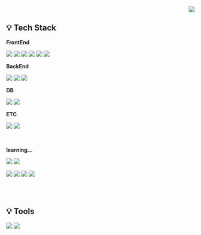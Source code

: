 <div align="right">
  <a href="https://hits.seeyoufarm.com"><img src="https://hits.seeyoufarm.com/api/count/incr/badge.svg?url=https%3A%2F%2Fgithub.com%2FGoohyun3436%2FGoohyun3436&count_bg=%2386A270&title_bg=%23555555&icon=&icon_color=%23E7E7E7&title=Profile+Views&edge_flat=false"/></a></div>

## 💡 Tech Stack

**FrontEnd**
<br />

<img src="https://img.shields.io/badge/HTML5-white?style=flat-square&logo=HTML5&logoColor=#E34F26"/></a>
<img src="https://img.shields.io/badge/CSS3-white?style=flat-square&logo=CSS3&logoColor=blue"/></a>
<img src="https://img.shields.io/badge/Javascript-white?style=flat-square&logo=Javascript&logoColor=EFD81D"/></a>
<img src="https://img.shields.io/badge/TypeScript-white?style=flat-square&logo=TypeScript&logoColor=3178C6"/></a>
<img src="https://img.shields.io/badge/React-white?style=flat-square&logo=React&logoColor=61DAFB"/></a>
<img src="https://img.shields.io/badge/Zustand-white?style=flat-square&logo=Javascript&logoColor=7A5621"/></a>

**BackEnd**
<br />

<img src="https://img.shields.io/badge/Nginx-white?style=flat-square&logo=Nginx&logoColor=009639"/></a>
<img src="https://img.shields.io/badge/Python-white?style=flat-square&logo=Python&logoColor=3F76A5"/></a>
<img src="https://img.shields.io/badge/FastAPI-white?style=flat-square&logo=FastApi&logoColor=009688"/></a>

**DB**
<br />

<img src="https://img.shields.io/badge/MongoDB-white?style=flat-square&logo=mongodb&logoColor=47A248"/></a>
<img src="https://img.shields.io/badge/InfluxDB-white?style=flat-square&logo=influxdb&logoColor=22ADF6"/></a>

**ETC**
<br />

<img src="https://img.shields.io/badge/Linux-white?style=flat-square&logo=linux&logoColor=FCC624"/></a>
<img src="https://img.shields.io/badge/Docker-white?style=flat-square&logo=Docker&logoColor=2496ED"/></a>

<br />

**learning...**
<br />

<img src="https://img.shields.io/badge/WebGL-white?style=flat-square&logo=webgl&logoColor=990000"/></a>
<img src="https://img.shields.io/badge/three.js-white?style=flat-square&logo=threedotjs&logoColor=000000"/></a>

<img src="https://img.shields.io/badge/iOS-white?style=flat-square&logo=apple&logoColor=000000"/></a>
<img src="https://img.shields.io/badge/Swift-white?style=flat-square&logo=swift&logoColor=F05138"/></a>
<img src="https://img.shields.io/badge/SwiftUI-white?style=flat-square&logo=swift&logoColor=3F8FFF"/></a>
<img src="https://img.shields.io/badge/Xcode-white?style=flat-square&logo=xcode&logoColor=147EFB"/></a>

<br />
<br />

## 💡 Tools
<img src="https://img.shields.io/badge/Visual Studio Code-007ACC?style=flat-square&logo=VisualStudioCode&logoColor=#E34F26"/></a>
<img src="https://img.shields.io/badge/Github-181717?style=flat-square&logo=Github&logoColor=#E34F26"/></a>
